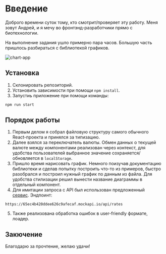 # Введение

Доброго времени суток тому, кто смотрит/проверяет эту работу. Меня зовут Андрей, и я мечу во фронтэнд-разработчики прямо с биотехнологии.

На выполнение задания ушло примерно пара часов. Большую часть пришлось разбираться с библиотекой графиков.

![chart-app](https://i.imgur.com/nI6yRW9.png)

## Установка

1. Склонировать репозиторий.
2. Установить зависимости при помощи `npm install`.
3. Запустиь приложение при помощи команды:

```bash
npm run start
```

## Порядок работы

1. Первым делом я собрал файловую структуру самого обычного React-проекта и принялся за типизацию.
2. Далее взялся за переключатель валюты. Обмен данных о текущей валюте между компонентами реализован через контекст, для удобства пользователей выбранное значение сохраняется/обновляется в `localStorage`.
3. Пришло время нарисовать график. Немного поизучав документацию библиотеки и сделав попытку построить что-то из примеров, быстро разобрался и построил нужный график по данным из файла. Для удобства стилизации решил вынести название диаграммы в отдельный компонент.
4. Для имитации запроса с API был использован предложенный [сервис](https://mockapi.io/). Эндпоинт:

```
https://65ec4b420ddee626c9afecaf.mockapi.io/api/rates
```

5. Также реализована обработка ошибок в user-friendly формате, лоадер.

## Закючение

Благодарю за прочтение, желаю удачи!
